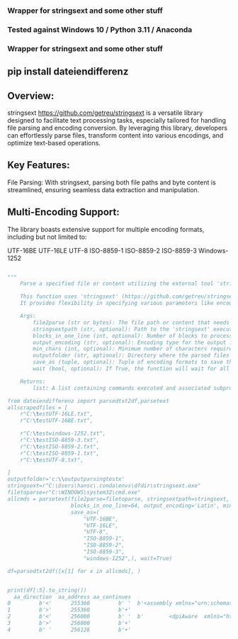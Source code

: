 ### Wrapper for stringsext and some other stuff

### Tested against Windows 10 / Python 3.11 / Anaconda 

### Wrapper for stringsext and some other stuff
## pip install dateiendifferenz

## Overview:

stringsext https://github.com/getreu/stringsext is a versatile library designed to facilitate text processing tasks, especially tailored for handling file parsing and encoding conversion. By leveraging this library, developers can effortlessly parse files, transform content into various encodings, and optimize text-based operations.

## Key Features:

File Parsing: With stringsext, parsing both file paths and byte content is streamlined, ensuring seamless data extraction and manipulation.

## Multi-Encoding Support: 

The library boasts extensive support for multiple encoding formats, including but not limited to:

UTF-16BE
UTF-16LE
UTF-8
ISO-8859-1
ISO-8859-2
ISO-8859-3
Windows-1252


```python

"""
    Parse a specified file or content utilizing the external tool 'stringsext' and save the parsed content in multiple encodings.

    This function uses 'stringsext' (https://github.com/getreu/stringsext) to process the input file or content.
    It provides flexibility in specifying various parameters like encoding, block processing, and output directory.

    Args:
        file2parse (str or bytes): The file path or content that needs to be parsed.
        stringsextpath (str, optional): Path to the 'stringsext' executable. Defaults to 'stringsext.exe'.
        blocks_in_one_line (int, optional): Number of blocks to process in a single line. Defaults to 64.
        output_encoding (str, optional): Encoding type for the output files. Defaults to 'Latin'.
        min_chars (int, optional): Minimum number of characters required for processing. Defaults to 64.
        outputfolder (str, optional): Directory where the parsed files will be saved. Defaults to the working directory.
        save_as (tuple, optional): Tuple of encoding formats to save the parsed content. Defaults to multiple common encodings.
        wait (bool, optional): If True, the function will wait for all subprocesses to complete before returning. Defaults to True.

    Returns:
        list: A list containing commands executed and associated subprocess objects created during the parsing process.

from dateiendifferenz import parsedtxt2df,parsetext
allscrapedfiles = [
	r"C:\testUTF-16LE.txt",
	r"C:\testUTF-16BE.txt",

	r"C:\testwindows-1252.txt",
	r"C:\testISO-8859-3.txt",
	r"C:\testISO-8859-2.txt",
	r"C:\testISO-8859-1.txt",
	r"C:\testUTF-8.txt",

]
outputfolder='c:\\outputparsingtestx'
stringsext=r"C:\Users\hansc\.conda\envs\dfdir\stringsext.exe"
filetoparse=r"C:\WINDOWS\system32\cmd.exe"
allcmds = parsetext(file2parse=filetoparse, stringsextpath=stringsext,
					blocks_in_one_line=64, output_encoding='Latin', min_chars=64, outputfolder=outputfolder,
					save_as=(
						"UTF-16BE",
						"UTF-16LE",
						"UTF-8",
						"ISO-8859-1",
						"ISO-8859-2",
						"ISO-8859-3",
						"windows-1252",), wait=True)

df=parsedtxt2df([x[1] for x in allcmds], )


print(df[:5].to_string())
  aa_direction  aa_address aa_continues                                                           aa_payload  aa_group_number                   aa_file                                                                                      aa_whole_string
0         b'<'      255360         b' '  b'<assembly xmlns="urn:schemas-microsoft-com:asm.v1" manifestVersi'                0  c:\OU3AF1~1\204D3D~1.TXT                         b'<assembly xmlns="urn:schemas-microsoft-com:asm.v1" manifestVersion="1.0">'
1         b'>'      255360         b'+'                                                         b'on="1.0">'                0  c:\OU3AF1~1\204D3D~1.TXT                         b'<assembly xmlns="urn:schemas-microsoft-com:asm.v1" manifestVersion="1.0">'
2         b'<'      256000         b' '  b'        <dpiAware  xmlns="http://schemas.microsoft.com/SMI/2005/'                1  c:\OU3AF1~1\204D3D~1.TXT  b'        <dpiAware  xmlns="http://schemas.microsoft.com/SMI/2005/WindowsSettings">true</dpiAware>'
3         b'>'      256000         b'+'                                                           b'Windows'                1  c:\OU3AF1~1\204D3D~1.TXT  b'        <dpiAware  xmlns="http://schemas.microsoft.com/SMI/2005/WindowsSettings">true</dpiAware>'
4         b' '      256128         b'+'                                         b'Settings">true</dpiAware>'                1  c:\OU3AF1~1\204D3D~1.TXT  b'        <dpiAware  xmlns="http://schemas.microsoft.com/SMI/2005/WindowsSettings">true</dpiAware>'


```
